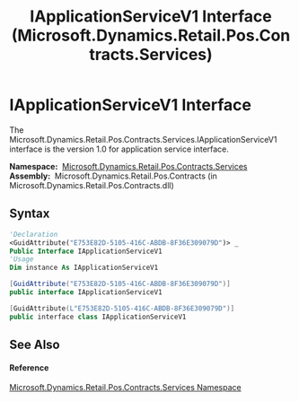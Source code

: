 ﻿---
title: IApplicationServiceV1 Interface (Microsoft.Dynamics.Retail.Pos.Contracts.Services)
TOCTitle: IApplicationServiceV1 Interface
ms:assetid: T:Microsoft.Dynamics.Retail.Pos.Contracts.Services.IApplicationServiceV1
ms:mtpsurl: https://technet.microsoft.com/en-us/library/microsoft.dynamics.retail.pos.contracts.services.iapplicationservicev1(v=AX.60)
ms:contentKeyID: 47343816
ms.date: 05/18/2015
mtps_version: v=AX.60
f1_keywords:
- Microsoft.Dynamics.Retail.Pos.Contracts.Services.IApplicationServiceV1
dev_langs:
- CSharp
- C++
- VB
---

# IApplicationServiceV1 Interface

The Microsoft.Dynamics.Retail.Pos.Contracts.Services.IApplicationServiceV1 interface is the version 1.0 for application service interface.

**Namespace:**  [Microsoft.Dynamics.Retail.Pos.Contracts.Services](microsoft-dynamics-retail-pos-contracts-services-namespace.md)  
**Assembly:**  Microsoft.Dynamics.Retail.Pos.Contracts (in Microsoft.Dynamics.Retail.Pos.Contracts.dll)

## Syntax

``` vb
'Declaration
<GuidAttribute("E753E82D-5105-416C-ABDB-8F36E309079D")> _
Public Interface IApplicationServiceV1
'Usage
Dim instance As IApplicationServiceV1
```

``` csharp
[GuidAttribute("E753E82D-5105-416C-ABDB-8F36E309079D")]
public interface IApplicationServiceV1
```

``` c++
[GuidAttribute(L"E753E82D-5105-416C-ABDB-8F36E309079D")]
public interface class IApplicationServiceV1
```

## See Also

#### Reference

[Microsoft.Dynamics.Retail.Pos.Contracts.Services Namespace](microsoft-dynamics-retail-pos-contracts-services-namespace.md)


